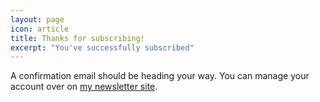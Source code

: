 ```yaml
---
layout: page
icon: article
title: Thanks for subscribing!
excerpt: "You've successfully subscribed"
---
```


A confirmation email should be heading your way. You can manage your account over on [my newsletter site](https://newsletter.darn.es).
